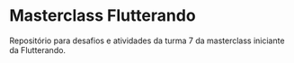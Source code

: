 # Masterclass Flutterando

Repositório para desafios e atividades da turma 7 da masterclass iniciante da Flutterando.
